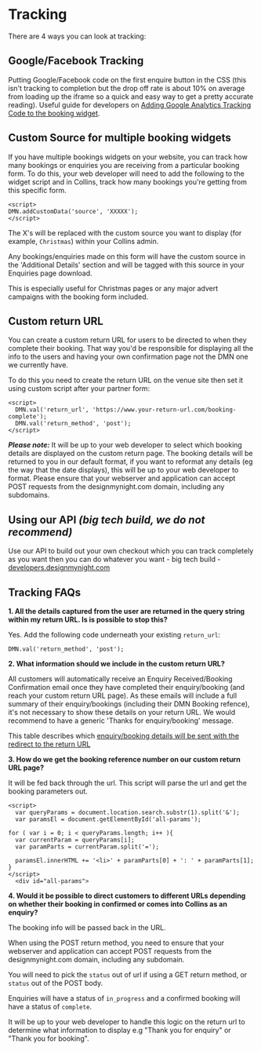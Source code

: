# Tracking 

There are 4 ways you can look at tracking:

## Google/Facebook Tracking

Putting Google/Facebook code on the first enquire button in the CSS (this isn't tracking to completion but the drop off rate is about 10% on average from loading up the iframe so a quick and easy way to get a pretty accurate reading). Useful guide for developers on [Adding Google Analytics Tracking Code to the booking widget](https://collins.uservoice.com/knowledgebase/articles/863856-adding-google-analytics-tracking-code-to-the-booki). 

## Custom Source for multiple booking widgets

If you have multiple bookings widgets on your website, you can track how many bookings or enquiries you are receiving from a particular booking form. To do this, your web developer will need to add the following to the widget script and in Collins, track how many bookings you're getting from this specific form. 

```
<script>
DMN.addCustomData('source', 'XXXXX');
</script>
```

The X's will be replaced with the custom source you want to display (for example, `Christmas`) within your Collins admin. 

Any bookings/enquiries made on this form will have the custom source in the 'Additional Details' section and will be tagged with this source in your Enquiries page download. 

This is especially useful for Christmas pages or any major advert campaigns with the booking form included.

## Custom return URL

You can create a custom return URL for users to be directed to when they complete their booking. That way you'd be responsible for displaying all the info to the users and having your own confirmation page not the DMN one we currently have.

To do this you need to create the return URL on the  venue site then set it using custom script after your partner form:

```
<script>
  DMN.val('return_url', 'https://www.your-return-url.com/booking-complete');
  DMN.val('return_method', 'post');
</script> 
```

**_Please note:_** It will be up to your web developer to select which booking details are displayed on the custom return page. The booking details will be returned to you in our default format, if you want to reformat any details (eg the way that the date displays), this will be up to your web developer to format. Please ensure that your webserver and application can accept POST requests from the designmynight.com domain, including any subdomains.

##  Using our API _(big tech build, we do not recommend)_

Use our API to build out your own checkout which you can track completely as you want then you can do whatever you want - big tech build - [developers.designmynight.com](http://developers.designmynight.com/)



## Tracking FAQs

**1. All the details captured from the user are returned in the query string within my return URL. Is is possible to stop this?**

Yes. Add the following code underneath your existing `return_url`: 

```
DMN.val('return_method', 'post');
```

**2. What information should we include in the custom return URL?**

All customers will automatically receive an Enquiry Received/Booking Confirmation email once they have completed their enquiry/booking (and reach your custom return URL page). As these emails will include a full summary of their enquiry/bookings (including their DMN Booking refence), it's not necessary to show these details on your return URL. We would recommend to have a generic 'Thanks for enquiry/booking' message. 

This table describes which [enquiry/booking details will be sent with the redirect to the return URL](http://developers.designmynight.com/collins/booking-widget/#customising-your-collins-booking-widget)
 

**3. How do we get the booking reference number on our custom return URL page?**

It will be fed back through the url. This script will parse the url and get the booking parameters out.
 
```
<script>
  var queryParams = document.location.search.substr(1).split('&');
  var paramsEl = document.getElementById('all-params');
 
for ( var i = 0; i < queryParams.length; i++ ){
  var currentParam = queryParams[i];
  var paramParts = currentParam.split('=');
 
  paramsEl.innerHTML += '<li>' + paramParts[0] + ': ' + paramParts[1];
}
</script>
  <div id="all-params">
```

**4. Would it be possible to direct customers to different URLs depending on whether their booking in confirmed or comes into Collins as an enquiry?**

The booking info will be passed back in the URL.

When using the POST return method, you need to ensure that your webserver and application can accept POST requests from the designmynight.com domain, including any subdomain. 

You will need to pick the `status` out of url if using a GET return method, or `status` out of the POST body.

Enquiries will have a status of `in_progress` and a confirmed booking will have a status of `complete`. 

It will be up to your web developer to handle this logic on the return url to determine what information to display e.g "Thank you for enquiry" or "Thank you for booking".



